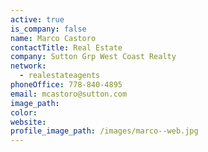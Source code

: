 ```yaml
---
active: true
is_company: false
name: Marco Castoro
contactTitle: Real Estate
company: Sutton Grp West Coast Realty
network:
  - realestateagents
phoneOffice: 778-840-4895
email: mcastoro@sutton.com
image_path:
color:
website:
profile_image_path: /images/marco--web.jpg
---
```



